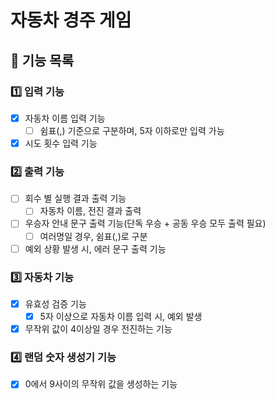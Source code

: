 # 자동차 경주 게임

## 📝 기능 목록

### 1️⃣ 입력 기능
- [X] 자동차 이름 입력 기능
  - [ ] 쉼표(,) 기준으로 구분하며, 5자 이하로만 입력 가능
- [X] 시도 횟수 입력 기능

### 2️⃣ 출력 기능
- [ ] 회수 별 실행 결과 출력 기능
  - [ ] 자동차 이름, 전진 결과 출력
- [ ] 우승자 안내 문구 출력 기능(단독 우승 + 공동 우승 모두 출력 필요)
  - [ ] 여러명일 경우, 쉼표(,)로 구분
- [ ] 예외 상황 발생 시, 에러 문구 출력 기능

### 3️⃣ 자동차 기능
- [X] 유효성 검증 기능
  - [X] 5자 이상으로 자동차 이름 입력 시, 예외 발생
- [X] 무작위 값이 4이상일 경우 전진하는 기능

### 4️⃣ 랜덤 숫자 생성기 기능
- [X] 0에서 9사이의 무작위 값을 생성하는 기능
